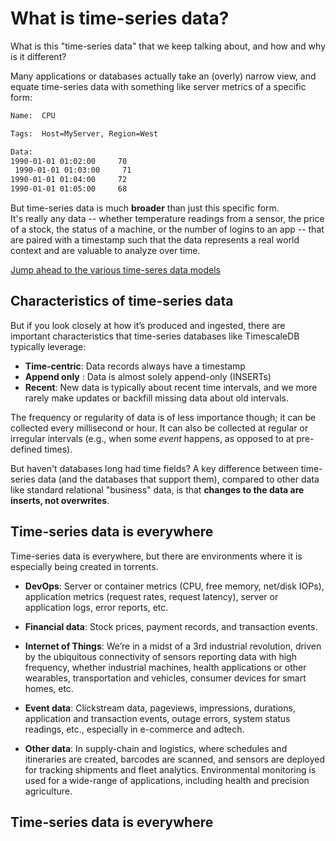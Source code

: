 # What is time-series data?

What is this "time-series data" that we keep talking about, and how and why is it different?

Many applications or databases actually take an (overly) narrow view, and equate time-series data with something like server metrics of a specific form:

```bash
Name:  CPU

Tags:  Host=MyServer, Region=West

Data:
1990-01-01 01:02:00     70
 1990-01-01 01:03:00     71
1990-01-01 01:04:00     72
1990-01-01 01:05:00     68
```

But time-series data is much **broader** than just this specific form.  
It's really any data -- whether temperature readings from a sensor,
the price of a stock, the status of a machine, or the number of logins
to an app -- that are paired with a timestamp such that the data
represents a real world context and are valuable to analyze over time.

[Jump ahead to the various time-seres data models](/introduction/data-model)

## Characteristics of time-series data

But if you look closely at how it’s produced and ingested, there are important characteristics that time-series databases like TimescaleDB typically leverage:

- **Time-centric**: Data records always have a timestamp
- **Append only** : Data is almost solely append-only (INSERTs)
- **Recent**: New data is typically about recent time intervals, and we
more rarely make updates or backfill missing data about old intervals.

The frequency or regularity of data is of less importance though; it can be
collected every millisecond or hour.  It can also be collected at regular or
irregular intervals (e.g., when some *event* happens, as opposed to at
pre-defined times).

But haven't databases long had time fields?  A key difference between
time-series data (and the databases that support them), compared to other
data like standard relational "business" data, is that **changes to the
data are inserts, not overwrites**.

## Time-series data is everywhere

Time-series data is everywhere, but there are environments where it is especially being created in torrents.

- **DevOps**: Server or container metrics (CPU, free memory, net/disk IOPs), application metrics (request rates, request latency), server or application logs, error reports, etc.

- **Financial data**: Stock prices, payment records, and transaction events.

- **Internet of Things**: We’re in a midst of a 3rd industrial revolution,
driven by the ubiquitous connectivity of sensors reporting data with high
frequency, whether industrial machines, health applications or other wearables,
transportation and vehicles, consumer devices for smart homes, etc.

- **Event data**: Clickstream data, pageviews, impressions, durations, application and transaction events, outage errors, system status readings, etc., especially in e-commerce and adtech.

- **Other data**: In supply-chain and logistics, where schedules and
itineraries are created, barcodes are scanned, and sensors are deployed for
tracking shipments and fleet analytics.  Environmental monitoring is used for a
wide-range of applications, including health and precision agriculture.

## Time-series data is everywhere
